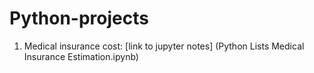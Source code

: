 # **Python-projects**
1. Medical insurance cost: 
[link to jupyter notes] (Python Lists Medical Insurance Estimation.ipynb)
